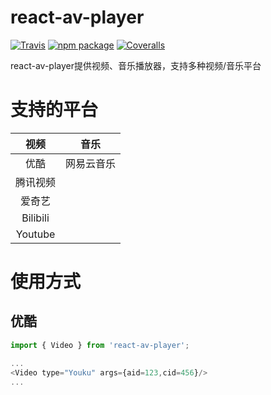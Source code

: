 # react-av-player

[![Travis][build-badge]][build]
[![npm package][npm-badge]][npm]
[![Coveralls][coveralls-badge]][coveralls]

react-av-player提供视频、音乐播放器，支持多种视频/音乐平台

# 支持的平台
|视频|音乐|
|:--:|:--:|
|优酷|网易云音乐|
|腾讯视频||
|爱奇艺||
|Bilibili||
|Youtube||

# 使用方式
## 优酷
```javascript
import { Video } from 'react-av-player';

...
<Video type="Youku" args={aid=123,cid=456}/>
...
```

[build-badge]: https://img.shields.io/travis/liziyi0914/react-av-player/master.png?style=flat-square
[build]: https://travis-ci.org/liziyi0914/react-av-player

[npm-badge]: https://img.shields.io/npm/v/react-av-player.png?style=flat-square
[npm]: https://www.npmjs.org/package/react-av-player

[coveralls-badge]: https://coveralls.io/repos/github/liziyi0914/react-av-player/badge.svg?branch=master
[coveralls]: https://coveralls.io/github/liziyi0914/react-av-player?branch=master

